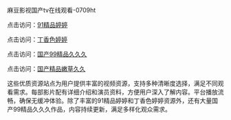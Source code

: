 麻豆影视国产tv在线观看-0709ht

点击访问：<a href="https://heiliaozj3tjd.pages.dev">91精品婷婷</a>

点击访问：<a href="https://heiliaoe8ajia.pages.dev">丁香色婷婷</a>

点击访问：<a href="https://heiliaoxqkkct.pages.dev">国产99精品久久久</a>

点击访问：<a href="https://heiliaoxwd5i8.pages.dev">国产精品嫩草久久</a>

这些优质资源站点为用户提供丰富的视频资源，支持多种清晰度选择，满足不同观看需求。每部影片配有详细介绍和演员资料，方便用户深入了解内容。平台播放流畅，确保无缓冲体验。除了丰富的91精品婷婷和丁香色婷婷资源外，还有大量国产99精品久久久作品，内容持续更新，满足多样化观众需求。

<span style="display:none;">[Canonical link](）</span>
